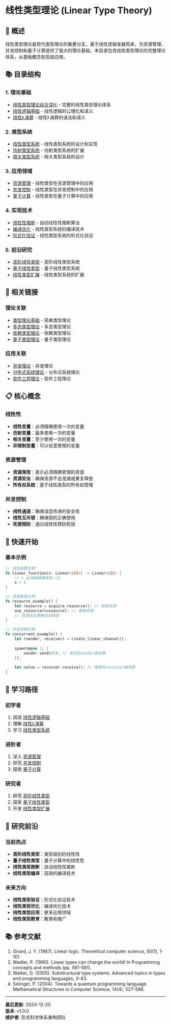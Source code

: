 # 线性类型理论 (Linear Type Theory)

## 🎯 **概述**

线性类型理论是现代类型理论的重要分支，基于线性逻辑发展而来，为资源管理、并发控制和量子计算提供了强大的理论基础。本目录包含线性类型理论的完整理论体系，从基础概念到高级应用。

## 📚 **目录结构**

### 1. 理论基础
- [线性类型理论综合深化](Linear_Type_Theory_Comprehensive.md) - 完整的线性类型理论体系
- [线性逻辑基础](Linear_Logic_Foundation.md) - 线性逻辑的公理化和语义
- [线性λ演算](Linear_Lambda_Calculus.md) - 线性λ演算的语法和语义

### 2. 类型系统
- [线性类型系统](Linear_Type_System.md) - 线性类型系统的设计和实现
- [仿射类型系统](Affine_Type_System.md) - 仿射类型系统的扩展
- [相关类型系统](Relevant_Type_System.md) - 相关类型系统的设计

### 3. 应用领域
- [资源管理](Resource_Management.md) - 线性类型在资源管理中的应用
- [并发控制](Concurrency_Control.md) - 线性类型在并发控制中的应用
- [量子计算](Quantum_Computing.md) - 线性类型在量子计算中的应用

### 4. 实现技术
- [线性性推断](Linearity_Inference.md) - 自动线性性推断算法
- [编译优化](Compilation_Optimization.md) - 线性类型系统的编译技术
- [形式化验证](Formal_Verification.md) - 线性类型系统的形式化验证

### 5. 前沿研究
- [高阶线性类型](Higher_Order_Linear_Types.md) - 高阶线性类型系统
- [量子线性类型](Quantum_Linear_Types.md) - 量子线性类型系统
- [线性类型扩展](Linear_Type_Extensions.md) - 线性类型系统的扩展

## 🔗 **相关链接**

### 理论关联
- [类型理论基础](../01_Simple_Type_Theory/) - 简单类型理论
- [多态类型理论](../02_Polymorphic_Type_Theory/) - 多态类型理论
- [依赖类型理论](../03_Dependent_Type_Theory/) - 依赖类型理论
- [量子类型理论](../05_Quantum_Type_Theory/) - 量子类型理论

### 应用关联
- [并发理论](../../11_Concurrency_Theory/) - 并发理论
- [分布式系统理论](../../06_Distributed_Systems_Theory/) - 分布式系统理论
- [软件工程理论](../../07_Software_Engineering_Theory/) - 软件工程理论

## 📋 **核心概念**

### 线性性
- **线性变量**：必须精确使用一次的变量
- **仿射变量**：最多使用一次的变量
- **相关变量**：至少使用一次的变量
- **非限制变量**：可以任意使用的变量

### 资源管理
- **资源类型**：表示必须精确管理的资源
- **资源安全**：确保资源不会泄漏或重复释放
- **所有权系统**：基于线性类型的所有权管理

### 并发控制
- **线性通道**：确保消息传递的安全性
- **线性互斥锁**：确保锁的正确使用
- **死锁预防**：通过线性性预防死锁

## 🚀 **快速开始**

### 基本示例

```rust
// 线性函数示例
fn linear_function(x: Linear<i32>) -> Linear<i32> {
    // x 必须被精确使用一次
    x + 1
}

// 资源管理示例
fn resource_example() {
    let resource = acquire_resource(); // 获取资源
    use_resource(&resource); // 使用资源
    // 资源在这里被自动释放
}

// 并发控制示例
fn concurrent_example() {
    let (sender, receiver) = create_linear_channel();
    
    spawn(move || {
        sender.send(42); // 发送后sender被消费
    });
    
    let value = receiver.receive(); // 接收后receiver被消费
}
```

## 📖 **学习路径**

### 初学者
1. 阅读 [线性逻辑基础](Linear_Logic_Foundation.md)
2. 理解 [线性λ演算](Linear_Lambda_Calculus.md)
3. 学习 [线性类型系统](Linear_Type_System.md)

### 进阶者
1. 深入 [资源管理](Resource_Management.md)
2. 研究 [并发控制](Concurrency_Control.md)
3. 探索 [量子计算](Quantum_Computing.md)

### 研究者
1. 研究 [高阶线性类型](Higher_Order_Linear_Types.md)
2. 探索 [量子线性类型](Quantum_Linear_Types.md)
3. 开发 [线性类型扩展](Linear_Type_Extensions.md)

## 🔬 **研究前沿**

### 当前热点
- **高阶线性类型**：类型级别的线性性
- **量子线性类型**：量子计算中的线性性
- **线性类型推断**：自动线性性推断
- **线性类型编译**：高效的编译技术

### 未来方向
- **线性类型验证**：形式化验证技术
- **线性类型优化**：编译优化技术
- **线性类型应用**：更多应用领域
- **线性类型教育**：教育和推广

## 📚 **参考文献**

1. Girard, J. Y. (1987). Linear logic. Theoretical computer science, 50(1), 1-101.
2. Wadler, P. (1990). Linear types can change the world! In Programming concepts and methods (pp. 561-581).
3. Walker, D. (2005). Substructural type systems. Advanced topics in types and programming languages, 3-43.
4. Selinger, P. (2004). Towards a quantum programming language. Mathematical Structures in Computer Science, 14(4), 527-586.

---

**最后更新**: 2024-12-20  
**版本**: v1.0.0  
**维护者**: 形式科学体系重构团队 